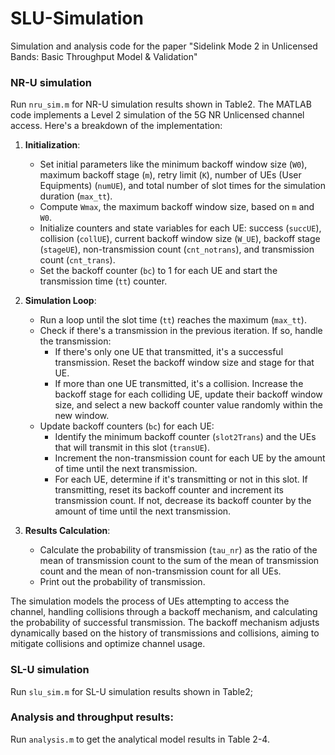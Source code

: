 # SLU-Simulation
Simulation and analysis code for the paper "Sidelink Mode 2 in Unlicensed Bands: Basic Throughput Model &amp; Validation"
### NR-U simulation
Run `nru_sim.m` for NR-U simulation results shown in Table2.
The MATLAB code implements a Level 2 simulation of the 5G NR Unlicensed channel access. Here's a breakdown of the implementation:
1. **Initialization**:
   - Set initial parameters like the minimum backoff window size (`W0`), maximum backoff stage (`m`), retry limit (`K`), number of UEs (User Equipments) (`numUE`), and total number of slot times for the simulation duration (`max_tt`).
   - Compute `Wmax`, the maximum backoff window size, based on `m` and `W0`.
   - Initialize counters and state variables for each UE: success (`succUE`), collision (`collUE`), current backoff window size (`W_UE`), backoff stage (`stageUE`), non-transmission count (`cnt_notrans`), and transmission count (`cnt_trans`).
   - Set the backoff counter (`bc`) to 1 for each UE and start the transmission time (`tt`) counter.

2. **Simulation Loop**:
   - Run a loop until the slot time (`tt`) reaches the maximum (`max_tt`).
   - Check if there's a transmission in the previous iteration. If so, handle the transmission:
     - If there's only one UE that transmitted, it's a successful transmission. Reset the backoff window size and stage for that UE.
     - If more than one UE transmitted, it's a collision. Increase the backoff stage for each colliding UE, update their backoff window size, and select a new backoff counter value randomly within the new window.
   - Update backoff counters (`bc`) for each UE:
     - Identify the minimum backoff counter (`slot2Trans`) and the UEs that will transmit in this slot (`transUE`).
     - Increment the non-transmission count for each UE by the amount of time until the next transmission.
     - For each UE, determine if it's transmitting or not in this slot. If transmitting, reset its backoff counter and increment its transmission count. If not, decrease its backoff counter by the amount of time until the next transmission.

3. **Results Calculation**:
   - Calculate the probability of transmission (`tau_nr`) as the ratio of the mean of transmission count to the sum of the mean of transmission count and the mean of non-transmission count for all UEs.
   - Print out the probability of transmission.

The simulation models the process of UEs attempting to access the channel, handling collisions through a backoff mechanism, and calculating the probability of successful transmission. The backoff mechanism adjusts dynamically based on the history of transmissions and collisions, aiming to mitigate collisions and optimize channel usage.
### SL-U simulation
Run `slu_sim.m` for SL-U simulation results shown in Table2;
### Analysis and throughput results:
Run `analysis.m` to get the analytical model results in Table 2-4.
